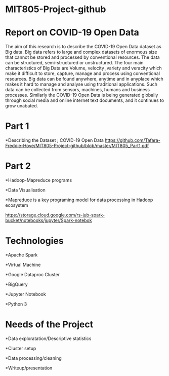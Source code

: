 # MIT805-Project-github

# Report on COVID-19 Open Data 

The aim of this research is to describe the COVID-19 Open Data dataset as Big data. Big data refers to large and complex datasets of enormous size that cannot be stored and processed by conventional resources. The data can be structured, semi-structured or unstructured. The four main characteristics of Big Data are Volume, velocity ,variety  and veracity which make it difficult to store, capture, manage and process using conventional resources. Big data can be found anywhere, anytime and in anyplace which makes it hard to manage and analyse using traditional applications. Such data can be collected from sensors, machines, humans and business processes. Similarly the COVID-19 Open Data is being generated globally through social media and online internet text documents, and  it continues to grow unabated.

# Part 1

*Describing the Dataset ; COVID-19 Open Data
https://github.com/Tafara-Freddie-Hove/MIT805-Project-github/blob/master/MIT805_Part1.pdf

# Part 2

*Hadoop-Mapreduce programs

*Data Visualisation

*Mapreduce is a key programing model for data  processing  in Hadoop ecosystem

https://storage.cloud.google.com/rs-jub-spark-bucket/notebooks/jupyter/Spark-notebok
# Technologies

*Apache Spark

*Virtual Machine

*Google Dataproc Cluster

*BigQuery

*Jupyter Notebook

*Python 3

# Needs of the Project

*Data exploratation/Descriptive statistics

*Cluster setup

*Data processing/cleaning

*Writeup/presentation


